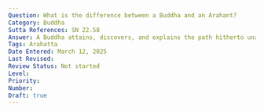 ```yaml
---
Question: What is the difference between a Buddha and an Arahant?
Category: Buddha
Sutta References: SN 22.58
Answer: A Buddha attains, discovers, and explains the path hitherto unattained, undiscovered, and unexplained.
Tags: Arahatta
Date Entered: March 12, 2025
Last Revised:
Review Status: Not started
Level: 
Priority: 
Number: 
Draft: true
---
```

